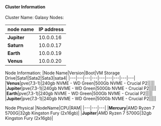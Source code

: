 #### Cluster Information

Cluster Name: Galaxy
Nodes: 

|node name| IP address|
|---|---|
|**Jupiter**|10.0.0.16|
|**Saturn**|10.0.0.17|
|**Earth**|10.0.0.19|
|**Venus**|10.0.0.20|

Node Information:
|Node Name|Version|Boot|VM Storage Drive|Sata1|Sata2|Sata3|sata4|
|---|---|---|---|---|---|---|---|---|
|**Venus**|pve(7.3-1)|240gb NVME - WD Green|500Gb NVME - Crucial P2|||||
|**Jupiter**|pve(7.3-1)|240gb NVME - WD Green|500Gb NVME - Crucial P2|||||
|**Earth**|pve(7.3-1)|240gb NVME - WD Green|500Gb NVME - Crucial P2|||||
|**Jupiter**|pve(7.3-1)|240gb NVME - WD Green|500Gb NVME - Crucial P2|||||


Node Physical
|NodeName|CPU|RAM|
|---|---|---|
|**Mercury**|AMD Ryzen 7 5700G|32gb Kingston Fury (2x16gb)|
|**Jupiter**|AMD Ryzen 7 5700G|32gb Kingston Fury (2x16gb)|

